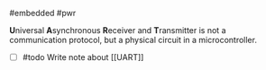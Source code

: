 #embedded #pwr 

**U**niversal **A**synchronous **R**eceiver and **T**ransmitter is not a communication protocol, but a physical circuit in a microcontroller.

- [ ] #todo Write note about [[UART]]